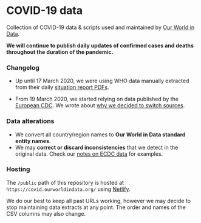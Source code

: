 # COVID-19 data

Collection of COVID-19 data & scripts used and maintained by [Our World in Data](https://ourworldindata.org/coronavirus).

**We will continue to publish daily updates of confirmed cases and deaths throughout the duration of the pandemic.**

### Changelog

- Up until 17 March 2020, we were using WHO data manually extracted from their daily [situation report PDFs](https://www.who.int/emergencies/diseases/novel-coronavirus-2019/situation-reports).

- From 19 March 2020, we started relying on data published by the [European CDC](https://www.ecdc.europa.eu/en/publications-data/download-todays-data-geographic-distribution-covid-19-cases-worldwide). We wrote about [why we decided to switch sources](https://ourworldindata.org/covid-sources-comparison).

### Data alterations

- We convert all country/region names to **Our World in Data standard entity names**.
- We may **correct or discard inconsistencies** that we detect in the original data. Check our [notes on ECDC data](input/ecdc/NOTES.md) for examples.

### Hosting

The `/public` path of this repository is hosted at `https://covid.ourworldindata.org/` using [Netlify](https://netlify.com).

We do our best to keep all past URLs working, however we may decide to stop maintaining data extracts at any point. The order and names of the CSV columns may also change.
